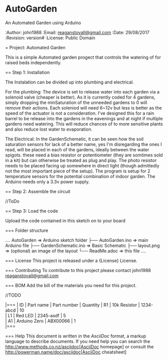 # AutoGarden
An Automated Garden using Arduino

:Author: john1988
:Email: reaganstovall@gmail.com
:Date: 29/08/2017
:Revision: version#
:License: Public Domain

= Project: Automated Garden

This is a simple Automated garden progect that controls the watering of for 
raised beds independently. 

== Step 1: Installation

The Instalation can be divided up into plumbing and electrical. 

For the plumbing:
The device is set to release water into each garden via a solenoid 
valve (cheaper is better). As it is currently coded for 4 gardens, 
simply dropping the minSaturation of the unneeded gardens to 0 will 
remove their actions. Each soleniod will need 6~12v but less is better
as the speed of the actuator is not a consideration. I've designed this 
for a rain barrel to be release into the gardens in the eavenings and 
at night if multiple gardens need watering. This will reduce chances of 
to more sensitive plants and also reduce lost water to evaporation.

The Electrical:
In the GardenSchematic, it can be seen how the soil saturation sensors 
for lack of a better name, yes I'm disregarding the ones I read, will 
be placed in each of the gardens, ideally between the water spigots. these
need a bias resistor or potentiometer (they are somtimes sold in a kit) but
can otherwise be treated as plug and play. The photo resistor needs to be
placed facing up somewhere in direct light (though admittedly not the most
important piece of the setup). The program is setup for 2 temperature sensors 
for the potential combination of indoor garden. The Arduino needs only a 3.3v 
power supply.

== Step 2: Assemble the circuit

//ToDo

== Step 3: Load the code

Upload the code contained in this sketch on to your board

=== Folder structure

....
 AutoGarden                => Arduino sketch folder
  ├── AutoGarden.ino       => main Arduino file
  ├── GardenSchematic.ino => Basic Schematic
  ├── layout.png          => (optional) an image of the layout
  └── ReadMe.adoc         => this file
....

=== License
This project is released under a {License} License.

=== Contributing
To contribute to this project please contact john1988 <reaganstovall@gmail.com>

=== BOM
Add the bill of the materials you need for this project.

//TODO 
 
|===
| ID | Part name      | Part number | Quantity
| R1 | 10k Resistor   | 1234-abcd   | 10       
| L1 | Red LED        | 2345-asdf   | 5        
| A1 | Arduino Zero   | ABX00066    | 1        
|===


=== Help
This document is written in the _AsciiDoc_ format, a markup language to describe documents. 
If you need help you can search the http://www.methods.co.nz/asciidoc[AsciiDoc homepage]
or consult the http://powerman.name/doc/asciidoc[AsciiDoc cheatsheet]
